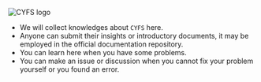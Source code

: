 ![CYFS logo](https://github.com/buckyos/CYFS/blob/main/doc/logos/CYFS_logo.png)

-   We will collect knowledges about `CYFS` here.
-   Anyone can submit their insights or introductory documents, it may be employed in the official documentation repository.
-   You can learn here when you have some problems.
-   You can make an issue or discussion when you cannot fix your problem yourself or you found an error.
